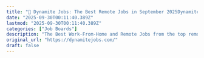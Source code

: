 ```yaml
---
title: "🧨 Dynamite Jobs: The Best Remote Jobs in September 2025Dynamite Jobs on TiktokDynamite Jobs on Inst"
date: "2025-09-30T00:11:40.389Z"
lastmod: "2025-09-30T00:11:40.389Z"
categories: ["Job Boards"]
description: "The Best Work-From-Home and Remote Jobs from the top remote-first companies"
original_url: "https://dynamitejobs.com/"
draft: false
---
```

